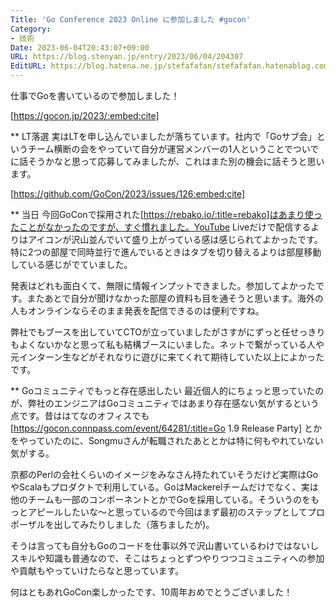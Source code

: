 ```yaml
---
Title: 'Go Conference 2023 Online に参加しました #gocon'
Category:
- 技術
Date: 2023-06-04T20:43:07+09:00
URL: https://blog.stenyan.jp/entry/2023/06/04/204307
EditURL: https://blog.hatena.ne.jp/stefafafan/stefafafan.hatenablog.com/atom/entry/820878482938743484
---
```


仕事でGoを書いているので参加しました！

[https://gocon.jp/2023/:embed:cite]

** LT落選
実はLTを申し込んでいましたが落ちています。社内で「Goサブ会」というチーム横断の会をやっていて自分が運営メンバーの1人ということでついでに話そうかなと思って応募してみましたが、これはまた別の機会に話そうと思います。

[https://github.com/GoCon/2023/issues/126:embed:cite]

** 当日
今回GoConで採用された[https://rebako.io/:title=rebako]はあまり使ったことがなかったのですが、すぐ慣れました。YouTube Liveだけで配信するよりはアイコンが沢山並んでいて盛り上がっている感は感じられてよかったです。特に2つの部屋で同時並行で進んでいるときはタブを切り替えるよりは部屋移動している感じがでていました。

発表はどれも面白くて、無限に情報インプットできました。参加してよかったです。またあとで自分が聞けなかった部屋の資料も目を通そうと思います。海外の人もオンラインならそのまま発表を配信できるのは便利ですね。

弊社でもブースを出していてCTOが立っていましたがさすがにずっと任せっきりもよくないかなと思って私も結構ブースにいました。ネットで繋がっている人や元インターン生などがそれなりに遊びに来てくれて期待していた以上によかったです。

** Goコミュニティでもっと存在感出したい
最近個人的にちょっと思っていたのが、弊社のエンジニアはGoコミュニティではあまり存在感ない気がするという点です。昔ははてなのオフィスでも[https://gocon.connpass.com/event/64281/:title=Go 1.9 Release Party] とかをやっていたのに、Songmuさんが転職されたあととかは特に何もやれていない気がする。

京都のPerlの会社くらいのイメージをみなさん持たれていそうだけど実際はGoやScalaもプロダクトで利用している。GoはMackerelチームだけでなく、実は他のチームも一部のコンポーネントとかでGoを採用している。そういうのをもっとアピールしたいな〜と思っているので今回はまず最初のステップとしてプロポーザルを出してみたりしました（落ちましたが)。

そうは言っても自分もGoのコードを仕事以外で沢山書いているわけではないしスキルや知識も普通なので、そこはちょっとずつやりつつコミュニティへの参加や貢献もやっていけたらなと思っています。

何はともあれGoCon楽しかったです、10周年おめでとうございました！




